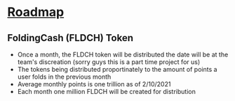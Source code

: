 # [Roadmap](https://github.com/foldingcash/Roadmap/wiki)

## FoldingCash (FLDCH) Token

- Once a month, the FLDCH token will be distributed the date will be at the team's discreation (sorry guys this is a part time project for us)
- The tokens being distributed proportinately to the amount of points a user folds in the previous month
- Average monthly points is one trillion as of 2/10/2021
- Each month one million FLDCH will be created for distribution
